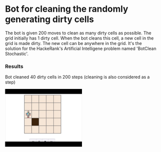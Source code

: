 # Bot for cleaning the randomly generating dirty cells
The bot is given 200 moves to clean as many dirty cells as possible. The grid initially has 1 dirty cell. When the bot cleans this cell, a new cell in the grid is made dirty. The new cell can be anywhere in the grid. 
It's the solution for the HackeRank's Artificial Intelligene problem named 'BotClean Stochastic'.

### Results
Bot cleaned 40 dirty cells in 200 steps (cleaning is also considered as a step)

<img src = 'gifs/botClean-Stochastic.gif' width = '50%'>
